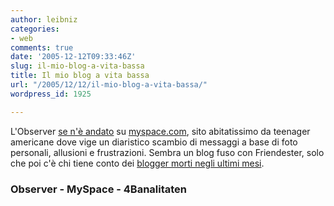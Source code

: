 ```yaml
---
author: leibniz
categories:
- web
comments: true
date: '2005-12-12T09:33:46Z'
slug: il-mio-blog-a-vita-bassa
title: Il mio blog a vita bassa
url: "/2005/12/12/il-mio-blog-a-vita-bassa/"
wordpress_id: 1925

---
```

L'Observer [se n'è andato](http://observer.guardian.co.uk/focus/story/0,6903,1664641,00.html) su [myspace.com](http://www.myspace.com), sito abitatissimo da teenager americane dove vige un diaristico scambio di messaggi a base di foto personali, allusioni e frustrazioni. Sembra un blog fuso con Friendester, solo che poi c'è chi tiene conto dei [blogger morti negli ultimi mesi](http://zeromedia.it/4b/archivi/2005/12/myspace_deaths.php).

### Observer - MySpace - 4Banalitaten
